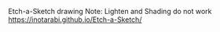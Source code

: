 Etch-a-Sketch drawing 
Note: Lighten and Shading do not work
https://inotarabi.github.io/Etch-a-Sketch/
